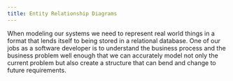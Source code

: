 ```yaml
---
title: Entity Relationship Diagrams
---
```


When modeling our systems we need to represent real world things in a format
that lends itself to being stored in a relational database. One of our jobs as a
software developer is to understand the business process and the business
problem well enough that we can accurately model not only the current problem
but also create a structure that can bend and change to future requirements.
